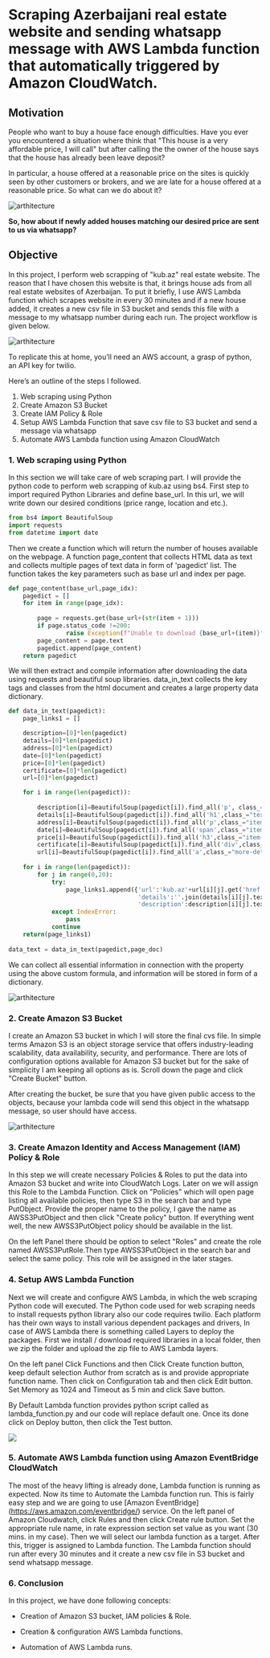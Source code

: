 # Scraping Azerbaijani real estate website and sending whatsapp message with AWS Lambda function that automatically triggered by Amazon CloudWatch.

## Motivation

People who want to buy a house face enough difficulties. Have you ever you encountered a situation where think that "This house is a very affordable price, I will call" but after calling the the owner of the house says that the house has already been leave deposit?

In particular, a house offered at a reasonable price on the sites is quickly seen by other customers or brokers, and we are late for a house offered at a reasonable price. So what can we do about it?

![arthitecture](https://user-images.githubusercontent.com/31247506/211854843-399cad25-0866-4a3d-b886-9abd1c1e66d6.jpeg)

__So, how about if newly added houses matching our desired price are sent to us via whatsapp?__


## Objective

In this project, I perform web scrapping of "kub.az" real estate website. The reason that I have chosen this website is that, it brings house ads from all real estate websites of Azerbaijan. To put it briefly, I use AWS Lambda function which scrapes website in every 30 minutes and if a new house added, it creates a new csv file in S3 bucket and sends this file with a message to my whatsapp number during each run. The project workflow is given below.

![arthitecture](https://user-images.githubusercontent.com/31247506/211852593-67b1324c-f792-4bef-b22c-1c3074dc7d51.png)


To replicate this at home, you’ll need an AWS account, a grasp of python, an API key for twilio.

Here’s an outline of the steps I followed.

1. Web scraping using Python
2. Create Amazon S3 Bucket
3. Create IAM Policy & Role
4. Setup AWS Lambda Function that save csv file to S3 bucket and send a message via whatsapp
6. Automate AWS Lambda function using Amazon CloudWatch

### 1. Web scraping using Python

In this section we will take care of web scraping part. I will provide the python code to perform web scrapping of kub.az using bs4. First step to import required Python Libraries and define base_url. In this url, we will write down our desired conditions (price range, location and etc.).

```python
from bs4 import BeautifulSoup
import requests
from datetime import date
```
Then we create a function which will return the number of houses available on the webpage. A function page_content that collects HTML data as text and collects multiple pages of text data in form of 'pagedict' list. The function takes the key parameters such as base url and index per page.

```python
def page_content(base_url,page_idx):
    pagedict = []
    for item in range(page_idx):
        
        page = requests.get(base_url+(str(item + 1)))
        if page.status_code !=200:
                raise Exception(f"Unable to download {base_url+(item)}")
        page_content = page.text
        pagedict.append(page_content)
    return pagedict
```
We will then extract and compile information after downloading the data using requests and beautiful soup libraries. data_in_text collects the key tags and classes from the html document and creates a large property data dictionary.

```python
def data_in_text(pagedict):
    page_links1 = []

    description=[0]*len(pagedict)
    details=[0]*len(pagedict)
    address=[0]*len(pagedict)
    date=[0]*len(pagedict)
    price=[0]*len(pagedict)
    certificate=[0]*len(pagedict)
    url=[0]*len(pagedict)

    for i in range(len(pagedict)):
        
        description[i]=BeautifulSoup(pagedict[i]).find_all('p', class_="description")
        details[i]=BeautifulSoup(pagedict[i]).find_all('h1',class_="text-nowrap")
        address[i]=BeautifulSoup(pagedict[i]).find_all('p',class_="item-address")
        date[i]=BeautifulSoup(pagedict[i]).find_all('span',class_="item-date")
        price[i]=BeautifulSoup(pagedict[i]).find_all('h3',class_="item-price")
        certificate[i]=BeautifulSoup(pagedict[i]).find_all('div',class_="item-certificate")
        url[i]=BeautifulSoup(pagedict[i]).find_all('a',class_="more-details")
        
    for i in range(len(pagedict)):
        for j in range(0,20):
            try:
                page_links1.append({'url':'kub.az'+url[i][j].get('href'),'certificate':certificate[i][j].text.strip(),'price':price[i][j].text.strip(),'date':date[i][j].text.strip(),
                                    'details':''.join(details[i][j].text.split('\n')), 
                                    'description':description[i][j].text.strip(), 'address':address[i][j].text.strip()})
            except IndexError:
                pass
            continue
    return(page_links1)
    
data_text = data_in_text(pagedict,page_doc)
```
We can collect all essential information in connection with the property using the above custom formula, and information will be stored in form of a dictionary.

![arthitecture](https://user-images.githubusercontent.com/31247506/211865710-d040b1b8-0bd2-41e9-90fb-c8b72356761f.png)


### 2. Create Amazon S3 Bucket

I create an Amazon S3 bucket in which I will store the final cvs file. In simple terms Amazon S3 is an object storage service that offers industry-leading scalability, data availability, security, and performance. There are lots of configuration options available for Amazon S3 bucket but for the sake of simplicity I am keeping all options as is. Scroll down the page and click "Create Bucket" button. 

After creating the bucket, be sure that you have given public access to the objects, because your lambda code will send this object in the whatsapp message, so user should have access.

![arthitecture](https://user-images.githubusercontent.com/31247506/211870024-13a5cec3-e828-470c-893c-d4357a8ca22f.png)

### 3. Create Amazon Identity and Access Management (IAM) Policy & Role

In this step we will create necessary Policies & Roles to put the data into Amazon S3 bucket and write into CloudWatch Logs. Later on we will assign this Role to the Lambda Function. Click on "Policies" which will open page listing all available policies, then type S3 in the search bar and type PutObject. Provide the proper name to the policy, I gave the name as AWSS3PutObject and then click "Create policy" button. If everything went well, the new AWSS3PutObject policy should be available in the list. 

On the left Panel there should be option to select "Roles" and create the role named AWSS3PutRole.Then type AWSS3PutObject in the search bar and select the same policy. This role will be assigned in the later stages.

### 4. Setup AWS Lambda Function

Next we will create and configure AWS Lambda, in which the web scraping Python code will executed. The Python code used for web scraping needs to install requests python library also our code requires twilio. Each platform has their own ways to install various dependent packages and drivers, In case of AWS Lambda there is something called Layers to deploy the packages. First we install / download required libraries in a local folder, then we zip the folder and upload the zip file to AWS Lambda layers.

On the left panel Click Functions and then Click Create function button, keep default selection Author from scratch as is and provide appropriate function name. Then click on Configuration tab and then click Edit button. Set Memory as 1024 and Timeout as 5 min and click Save button.

By Default Lambda function provides python script called as lambda_function.py and our code will replace default one. Once its done click on Deploy button, then  click the Test button.

![](https://user-images.githubusercontent.com/31247506/211873463-28a88476-f4ac-4780-8c28-ca9e8441bc05.png)


### 5. Automate AWS Lambda function using Amazon EventBridge CloudWatch

The most of the heavy lifting is already done, Lambda function is running as expected. Now its time to Automate the Lambda function run. This is fairly easy step and we are going to use [Amazon EventBridge] (https://aws.amazon.com/eventbridge/) service. On the left panel of Amazon Cloudwatch, click Rules and then click Create rule button. Set the appropriate rule name, in rate expression section set value as you want (30 mins. in my case). Then we will select our lambda function as a target. After this, trigger is assigned to Lambda function. The Lambda function should run after every 30 minutes and it create a new csv file in S3 bucket and send whatsapp message.

### 6. Conclusion

In this project, we have done following concepts:

- Creation of Amazon S3 bucket, IAM policies & Role.

- Creation & configuration AWS Lambda functions.

- Automation of AWS Lambda runs. 
